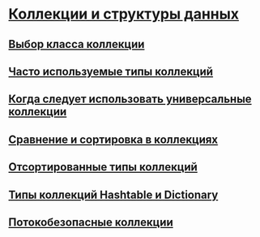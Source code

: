 # [Коллекции и структуры данных](index.md)
## [Выбор класса коллекции](selecting-a-collection-class.md)
## [Часто используемые типы коллекций](commonly-used-collection-types.md)
## [Когда следует использовать универсальные коллекции](when-to-use-generic-collections.md)
## [Сравнение и сортировка в коллекциях](comparisons-and-sorts-within-collections.md)
## [Отсортированные типы коллекций](sorted-collection-types.md)
## [Типы коллекций Hashtable и Dictionary](hashtable-and-dictionary-collection-types.md)
## [Потокобезопасные коллекции](thread-safe/)
